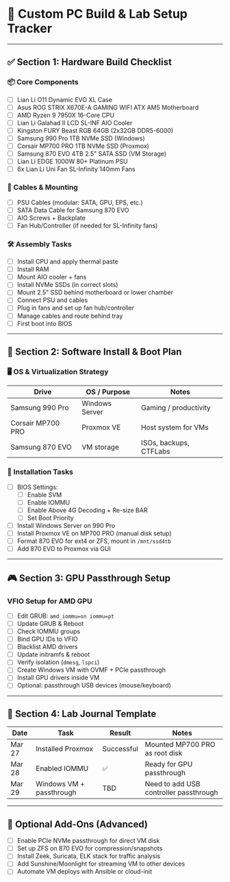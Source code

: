 
# 🧰 Custom PC Build & Lab Setup Tracker

---

## ✅ Section 1: Hardware Build Checklist

### 📦 Core Components
- [ ] Lian Li O11 Dynamic EVO XL Case  
- [ ] Asus ROG STRIX X670E-A GAMING WIFI ATX AM5 Motherboard  
- [ ] AMD Ryzen 9 7950X 16-Core CPU  
- [ ] Lian Li Galahad II LCD SL-INF AIO Cooler  
- [ ] Kingston FURY Beast RGB 64GB (2x32GB DDR5-6000)  
- [ ] Samsung 990 Pro 1TB NVMe SSD (Windows)  
- [ ] Corsair MP700 PRO 1TB NVMe SSD (Proxmox)  
- [ ] Samsung 870 EVO 4TB 2.5" SATA SSD (VM Storage)  
- [ ] Lian Li EDGE 1000W 80+ Platinum PSU  
- [ ] 6x Lian Li Uni Fan SL-Infinity 140mm Fans  

### 🔌 Cables & Mounting
- [ ] PSU Cables (modular: SATA, GPU, EPS, etc.)  
- [ ] SATA Data Cable for Samsung 870 EVO  
- [ ] AIO Screws + Backplate  
- [ ] Fan Hub/Controller (if needed for SL-Infinity fans)

### 🛠️ Assembly Tasks
- [ ] Install CPU and apply thermal paste  
- [ ] Install RAM  
- [ ] Mount AIO cooler + fans  
- [ ] Install NVMe SSDs (in correct slots)  
- [ ] Mount 2.5" SSD behind motherboard or lower chamber  
- [ ] Connect PSU and cables  
- [ ] Plug in fans and set up fan hub/controller  
- [ ] Manage cables and route behind tray  
- [ ] First boot into BIOS

---

## 💾 Section 2: Software Install & Boot Plan

### 🖥️ OS & Virtualization Strategy
| Drive | OS / Purpose | Notes |
|-------|--------------|-------|
| Samsung 990 Pro | Windows Server | Gaming / productivity |
| Corsair MP700 PRO | Proxmox VE | Host system for VMs |
| Samsung 870 EVO | VM storage | ISOs, backups, CTFLabs |

### 🧪 Installation Tasks
- [ ] BIOS Settings:
  - [ ] Enable SVM
  - [ ] Enable IOMMU
  - [ ] Enable Above 4G Decoding + Re-size BAR
  - [ ] Set Boot Priority
- [ ] Install Windows Server on 990 Pro
- [ ] Install Proxmox VE on MP700 PRO (manual disk setup)
- [ ] Format 870 EVO for ext4 or ZFS, mount in `/mnt/ssd4tb`
- [ ] Add 870 EVO to Proxmox via GUI

---

## 🎮 Section 3: GPU Passthrough Setup

### VFIO Setup for AMD GPU
- [ ] Edit GRUB: `amd_iommu=on iommu=pt`
- [ ] Update GRUB & Reboot
- [ ] Check IOMMU groups
- [ ] Bind GPU IDs to VFIO
- [ ] Blacklist AMD drivers
- [ ] Update initramfs & reboot
- [ ] Verify isolation (`dmesg`, `lspci`)
- [ ] Create Windows VM with OVMF + PCIe passthrough
- [ ] Install GPU drivers inside VM
- [ ] Optional: passthrough USB devices (mouse/keyboard)

---

## 📓 Section 4: Lab Journal Template

| Date | Task | Result | Notes |
|------|------|--------|-------|
| Mar 27 | Installed Proxmox | Successful | Mounted MP700 PRO as root disk |
| Mar 28 | Enabled IOMMU | ✅ | Ready for GPU passthrough |
| Mar 29 | Windows VM + passthrough | TBD | Need to add USB controller passthrough |

---

## 🔐 Optional Add-Ons (Advanced)

- [ ] Enable PCIe NVMe passthrough for direct VM disk
- [ ] Set up ZFS on 870 EVO for compression/snapshots
- [ ] Install Zeek, Suricata, ELK stack for traffic analysis
- [ ] Add Sunshine/Moonlight for streaming VM to other devices
- [ ] Automate VM deploys with Ansible or cloud-init
